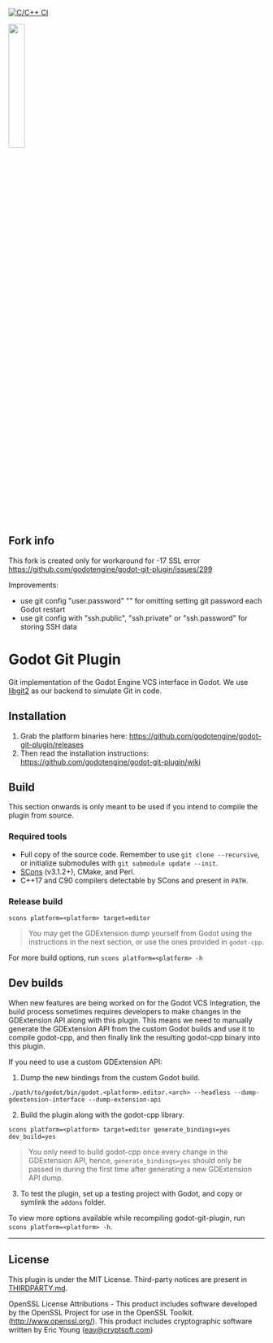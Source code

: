 [![C/C++ CI](https://github.com/godotengine/godot-git-plugin/actions/workflows/build.yml/badge.svg)](https://github.com/godotengine/godot-git-plugin/actions/workflows/build.yml)

<img src="/icon.png" width="25%" />

## Fork info
This fork is created only for workaround for -17 SSL error https://github.com/godotengine/godot-git-plugin/issues/299

Improvements:
- use git config "user.password" "<password>" for omitting setting git password each Godot restart
- use git config with "ssh.public", "ssh.private" or "ssh.password" for storing SSH data

# Godot Git Plugin

Git implementation of the Godot Engine VCS interface in Godot. We use [libgit2](https://libgit2.org) as our backend to simulate Git in code.

## Installation

1.  Grab the platform binaries here: https://github.com/godotengine/godot-git-plugin/releases
2.  Then read the installation instructions: https://github.com/godotengine/godot-git-plugin/wiki

## Build

This section onwards is only meant to be used if you intend to compile the plugin from source.

### Required tools

- Full copy of the source code. Remember to use `git clone --recursive`, or initialize submodules with `git submodule update --init`.
- [SCons](https://scons.org/pages/download.html) (v3.1.2+), CMake, and Perl.
- C++17 and C90 compilers detectable by SCons and present in `PATH`.

### Release build

```
scons platform=<platform> target=editor
```

> You may get the GDExtension dump yourself from Godot using the instructions in the next section, or use the ones provided in `godot-cpp`.

For more build options, run `scons platform=<platform> -h`

## Dev builds

When new features are being worked on for the Godot VCS Integration, the build process sometimes requires developers to make changes in the GDExtension API along with this plugin. This means we need to manually generate the GDExtension API from the custom Godot builds and use it to compile godot-cpp, and then finally link the resulting godot-cpp binary into this plugin.

If you need to use a custom GDExtension API:

1. Dump the new bindings from the custom Godot build.

```shell
./path/to/godot/bin/godot.<platform>.editor.<arch> --headless --dump-gdextension-interface --dump-extension-api
```

2. Build the plugin along with the godot-cpp library.

```
scons platform=<platform> target=editor generate_bindings=yes dev_build=yes
```

> You only need to build godot-cpp once every change in the GDExtension API, hence, `generate_bindings=yes` should only be passed in during the first time after generating a new GDExtension API dump.

3. To test the plugin, set up a testing project with Godot, and copy or symlink the `addons` folder.

To view more options available while recompiling godot-git-plugin, run `scons platform=<platform> -h`.

---

## License

This plugin is under the MIT License. Third-party notices are present in [THIRDPARTY.md](THIRDPARTY.md).

OpenSSL License Attributions - This product includes software developed by the OpenSSL Project for use in the OpenSSL Toolkit. (http://www.openssl.org/). This product includes cryptographic software written by Eric Young (eay@cryptsoft.com)
